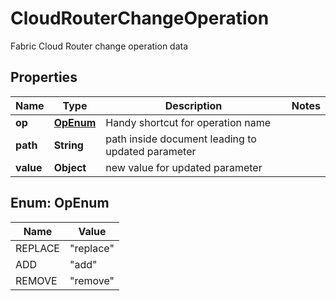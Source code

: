 

# CloudRouterChangeOperation

Fabric Cloud Router change operation data

## Properties

| Name | Type | Description | Notes |
|------------ | ------------- | ------------- | -------------|
|**op** | [**OpEnum**](#OpEnum) | Handy shortcut for operation name |  |
|**path** | **String** | path inside document leading to updated parameter |  |
|**value** | **Object** | new value for updated parameter |  |



## Enum: OpEnum

| Name | Value |
|---- | -----|
| REPLACE | &quot;replace&quot; |
| ADD | &quot;add&quot; |
| REMOVE | &quot;remove&quot; |



